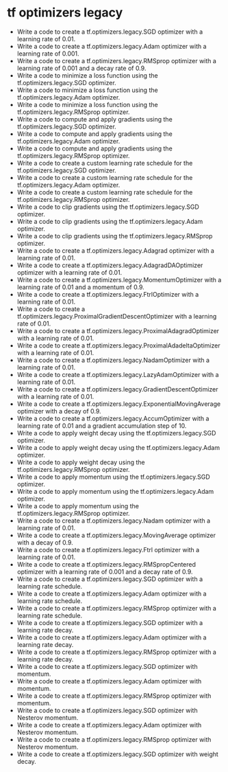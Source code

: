 # tf optimizers legacy

- Write a code to create a tf.optimizers.legacy.SGD optimizer with a learning rate of 0.01.
- Write a code to create a tf.optimizers.legacy.Adam optimizer with a learning rate of 0.001.
- Write a code to create a tf.optimizers.legacy.RMSprop optimizer with a learning rate of 0.001 and a decay rate of 0.9.
- Write a code to minimize a loss function using the tf.optimizers.legacy.SGD optimizer.
- Write a code to minimize a loss function using the tf.optimizers.legacy.Adam optimizer.
- Write a code to minimize a loss function using the tf.optimizers.legacy.RMSprop optimizer.
- Write a code to compute and apply gradients using the tf.optimizers.legacy.SGD optimizer.
- Write a code to compute and apply gradients using the tf.optimizers.legacy.Adam optimizer.
- Write a code to compute and apply gradients using the tf.optimizers.legacy.RMSprop optimizer.
- Write a code to create a custom learning rate schedule for the tf.optimizers.legacy.SGD optimizer.
- Write a code to create a custom learning rate schedule for the tf.optimizers.legacy.Adam optimizer.
- Write a code to create a custom learning rate schedule for the tf.optimizers.legacy.RMSprop optimizer.
- Write a code to clip gradients using the tf.optimizers.legacy.SGD optimizer.
- Write a code to clip gradients using the tf.optimizers.legacy.Adam optimizer.
- Write a code to clip gradients using the tf.optimizers.legacy.RMSprop optimizer.
- Write a code to create a tf.optimizers.legacy.Adagrad optimizer with a learning rate of 0.01.
- Write a code to create a tf.optimizers.legacy.AdagradDAOptimizer optimizer with a learning rate of 0.01.
- Write a code to create a tf.optimizers.legacy.MomentumOptimizer with a learning rate of 0.01 and a momentum of 0.9.
- Write a code to create a tf.optimizers.legacy.FtrlOptimizer with a learning rate of 0.01.
- Write a code to create a tf.optimizers.legacy.ProximalGradientDescentOptimizer with a learning rate of 0.01.
- Write a code to create a tf.optimizers.legacy.ProximalAdagradOptimizer with a learning rate of 0.01.
- Write a code to create a tf.optimizers.legacy.ProximalAdadeltaOptimizer with a learning rate of 0.01.
- Write a code to create a tf.optimizers.legacy.NadamOptimizer with a learning rate of 0.01.
- Write a code to create a tf.optimizers.legacy.LazyAdamOptimizer with a learning rate of 0.01.
- Write a code to create a tf.optimizers.legacy.GradientDescentOptimizer with a learning rate of 0.01.
- Write a code to create a tf.optimizers.legacy.ExponentialMovingAverage optimizer with a decay of 0.9.
- Write a code to create a tf.optimizers.legacy.AccumOptimizer with a learning rate of 0.01 and a gradient accumulation step of 10.
- Write a code to apply weight decay using the tf.optimizers.legacy.SGD optimizer.
- Write a code to apply weight decay using the tf.optimizers.legacy.Adam optimizer.
- Write a code to apply weight decay using the tf.optimizers.legacy.RMSprop optimizer.
- Write a code to apply momentum using the tf.optimizers.legacy.SGD optimizer.
- Write a code to apply momentum using the tf.optimizers.legacy.Adam optimizer.
- Write a code to apply momentum using the tf.optimizers.legacy.RMSprop optimizer.
- Write a code to create a tf.optimizers.legacy.Nadam optimizer with a learning rate of 0.01.
- Write a code to create a tf.optimizers.legacy.MovingAverage optimizer with a decay of 0.9.
- Write a code to create a tf.optimizers.legacy.Ftrl optimizer with a learning rate of 0.01.
- Write a code to create a tf.optimizers.legacy.RMSpropCentered optimizer with a learning rate of 0.001 and a decay rate of 0.9.
- Write a code to create a tf.optimizers.legacy.SGD optimizer with a learning rate schedule.
- Write a code to create a tf.optimizers.legacy.Adam optimizer with a learning rate schedule.
- Write a code to create a tf.optimizers.legacy.RMSprop optimizer with a learning rate schedule.
- Write a code to create a tf.optimizers.legacy.SGD optimizer with a learning rate decay.
- Write a code to create a tf.optimizers.legacy.Adam optimizer with a learning rate decay.
- Write a code to create a tf.optimizers.legacy.RMSprop optimizer with a learning rate decay.
- Write a code to create a tf.optimizers.legacy.SGD optimizer with momentum.
- Write a code to create a tf.optimizers.legacy.Adam optimizer with momentum.
- Write a code to create a tf.optimizers.legacy.RMSprop optimizer with momentum.
- Write a code to create a tf.optimizers.legacy.SGD optimizer with Nesterov momentum.
- Write a code to create a tf.optimizers.legacy.Adam optimizer with Nesterov momentum.
- Write a code to create a tf.optimizers.legacy.RMSprop optimizer with Nesterov momentum.
- Write a code to create a tf.optimizers.legacy.SGD optimizer with weight decay.